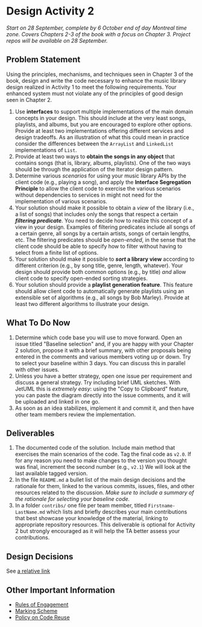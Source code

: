 # Design Activity 2

*Start on 28 September, complete by 6 October end of day Montreal time zone. Covers Chapters 2-3 of the book with a focus on Chapter 3. Project repos will be available on 28 September.*

## Problem Statement

Using the principles, mechanisms, and techniques seen in Chapter 3 of the book, design and write the code necessary to enhance the music library design realized in Activity 1 to meet the following requirements. Your enhanced system must not violate any of the principles of good design seen in Chapter 2.

1. Use **interfaces** to support multiple implementations of the main domain concepts in your design. This should include at the very least songs, playlists, and albums, but you are encouraged to explore other options. Provide at least two implementations offering different services and design tradeoffs. As an illustration of what this could mean in practice consider the differences between the `ArrayList` and `LinkedList` implementations of `List`. 
2. Provide at least two ways to **obtain the songs in any object** that contains songs (that is, library, albums, playlists). One of the two ways should be through the application of the Iterator design pattern.
3. Determine various _scenarios_ for using your music library APIs by the client code (e.g., playing a song), and apply the **Interface Segregation Principle** to allow the client code to exercise the various scenarios without dependencies to services in might not need for the implementation of various scenarios. 
4. Your solution should make it possible to obtain a _view_ of the library (i.e., a list of songs) that includes only the songs that respect a certain ***filtering predicate***. You need to decide how to realize this concept of a view in your design. Examples of filtering predicates include all songs of a certain genre, all songs by a certain artists, songs of certain lengths, etc. The filtering predicates should be *open-ended*, in the sense that the client code should be able to specify how to filter without having to select from a finite list of options.
5. Your solution should make it possible to **_sort_ a library view** according to different criterion (e.g., by song title, genre, length, whatever). Your design should provide both common options (e.g., by title) *and* allow client code to specify open-ended sorting strategies.
6. Your solution should provide a **playlist generation feature**. This feature should allow client code to automatically generate playlists using an extensible set of algorithms (e.g., all songs by Bob Marley). Provide at least two different algorithms to illustrate your design.

## What To Do Now

1. Determine which code base you will use to move forward. Open an issue titled "Baseline selection" and, if you are happy with your Chapter 2 solution, propose it with a brief summary, with other proposals being entered in the comments and various members voting up or down. Try to select your baseline within 3 days. You can discuss this in parallel with other issues.
2. Unless you have a better strategy, open one issue per requirement and discuss a general strategy. Try including brief UML sketches. With JetUML this is _extremely easy_: using the "Copy to Clipboard" feature, you can paste the diagram directly into the issue comments, and it will be uploaded and linked in one go.
3. As soon as an idea stabilizes, implement it and commit it, and then have other team members review the implementation.

## Deliverables

1. The documented code of the solution. Include main method that exercises the main scenarios of the code. Tag the final code as `v2.0`. If for any reason you need to make changes to the version you thought was final, increment the second number (e.g., `v2.1`) We will look at the last available tagged version.
2. In the file `README.md` a bullet list of the main design decisions and the rationale for them, linked to the various commits, issues, files, and other resources related to the discussion. *Make sure to include a summary of the rationale for selecting your baseline code.*
3. In a folder `contribs/` one file per team member, titled `Firstname-LastName.md` which lists and briefly describes your main contributions that best showcase your knowledge of the material, linking to appropriate repository resources. This deliverable is optional for Activity 2 but strongly encouraged as it will help the TA better assess your contributions.

## Design Decisions
See [a relative link](./DesignReasoning.md)

## Other Important Information

* [Rules of Engagement](Rules.md)
* [Marking Scheme](Marking.md)
* [Policy on Code Reuse](CodeReuse.md)


